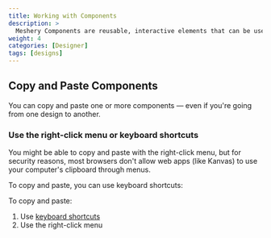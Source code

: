 ```yaml
---
title: Working with Components
description: >
  Meshery Components are reusable, interactive elements that can be used to build your Meshery designs. Learn how to work with components.
weight: 4
categories: [Designer]
tags: [designs]
---
```


## Copy and Paste Components

You can copy and paste one or more components — even if you're going from one design to another.

### Use the right-click menu or keyboard shortcuts

You might be able to copy and paste with the right-click menu, but for security reasons, most browsers don't allow web apps (like Kanvas) to use your computer's clipboard through menus.


To copy and paste, you can use keyboard shortcuts:

To copy and paste:

1. Use [keyboard shortcuts](/kanvas/reference/keyboard-shortcuts/)
1. Use the right-click menu

<!-- Image needed -->
